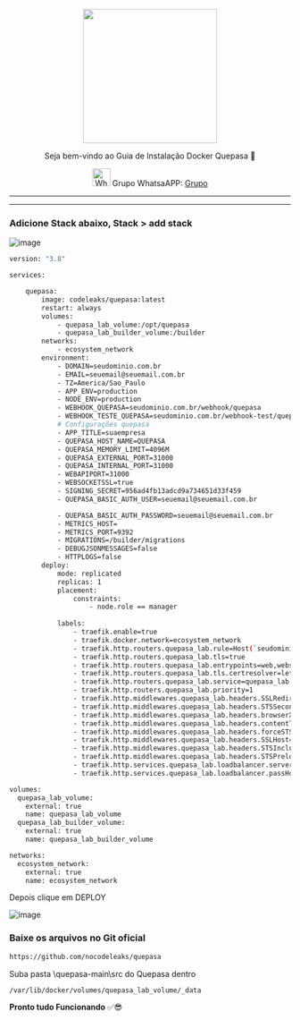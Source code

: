 <p align="center">
<img src="https://cwmkt.com.br/wp-content/uploads/2024/04/logo_github.png" width="240" />
<p align="center">Seja bem-vindo ao Guia de Instalação Docker Quepasa 🚀</p>
</p>
  
<p align="center">
<img src="https://whatsapp.com/favicon.ico" alt="WhatsAPP-logo" width="32" />
<span>Grupo WhatsaAPP: </span>
<a href="https://link.cwmkt.com.br/quepasa" target="_blank">Grupo</a>
</p>

<hr />
<hr />

### Adicione Stack abaixo, Stack > add stack

![image](https://github.com/cwmkt/dockerquepasa/assets/91642837/623a6dc6-c231-4105-9a02-3070d894adb8)

```bash
version: "3.8"

services:

    quepasa:
        image: codeleaks/quepasa:latest
        restart: always
        volumes:
            - quepasa_lab_volume:/opt/quepasa
            - quepasa_lab_builder_volume:/builder
        networks:
            - ecosystem_network
        environment:
            - DOMAIN=seudominio.com.br
            - EMAIL=seuemail@seuemail.com.br
            - TZ=America/Sao_Paulo
            - APP_ENV=production
            - NODE_ENV=production
            - WEBHOOK_QUEPASA=seudominio.com.br/webhook/quepasa
            - WEBHOOK_TESTE_QUEPASA=seudominio.com.br/webhook-test/quepasa
            # Configurações quepasa
            - APP_TITLE=suaempresa
            - QUEPASA_HOST_NAME=QUEPASA
            - QUEPASA_MEMORY_LIMIT=4096M
            - QUEPASA_EXTERNAL_PORT=31000
            - QUEPASA_INTERNAL_PORT=31000
            - WEBAPIPORT=31000
            - WEBSOCKETSSL=true
            - SIGNING_SECRET=956ad4fb13adcd9a734651d33f459
            - QUEPASA_BASIC_AUTH_USER=seuemail@seuemail.com.br

            - QUEPASA_BASIC_AUTH_PASSWORD=seuemail@seuemail.com.br
            - METRICS_HOST=
            - METRICS_PORT=9392
            - MIGRATIONS=/builder/migrations
            - DEBUGJSONMESSAGES=false
            - HTTPLOGS=false
        deploy:
            mode: replicated
            replicas: 1
            placement:
                constraints:
                    - node.role == manager
                    
            labels:
                - traefik.enable=true
                - traefik.docker.network=ecosystem_network
                - traefik.http.routers.quepasa_lab.rule=Host(`seudominio.com.br`)
                - traefik.http.routers.quepasa_lab.tls=true
                - traefik.http.routers.quepasa_lab.entrypoints=web,websecure
                - traefik.http.routers.quepasa_lab.tls.certresolver=letsencryptresolver
                - traefik.http.routers.quepasa_lab.service=quepasa_lab
                - traefik.http.routers.quepasa_lab.priority=1      
                - traefik.http.middlewares.quepasa_lab.headers.SSLRedirect=true
                - traefik.http.middlewares.quepasa_lab.headers.STSSeconds=315360000
                - traefik.http.middlewares.quepasa_lab.headers.browserXSSFilter=true
                - traefik.http.middlewares.quepasa_lab.headers.contentTypeNosniff=true
                - traefik.http.middlewares.quepasa_lab.headers.forceSTSHeader=true
                - traefik.http.middlewares.quepasa_lab.headers.SSLHost=${QUEPASA_HOST}
                - traefik.http.middlewares.quepasa_lab.headers.STSIncludeSubdomains=true
                - traefik.http.middlewares.quepasa_lab.headers.STSPreload=true
                - traefik.http.services.quepasa_lab.loadbalancer.server.port=31000
                - traefik.http.services.quepasa_lab.loadbalancer.passHostHeader=true              

volumes:
  quepasa_lab_volume:
    external: true
    name: quepasa_lab_volume
  quepasa_lab_builder_volume:
    external: true
    name: quepasa_lab_builder_volume

networks:
  ecosystem_network:
    external: true
    name: ecosystem_network        
```

Depois clique em DEPLOY

![image](https://github.com/cwmkt/dockerquepasa/assets/91642837/bdc62781-993a-4d31-b8cd-5cd6466900f5)


### Baixe os arquivos no Git oficial 

```bash
https://github.com/nocodeleaks/quepasa
```
Suba pasta \quepasa-main\src do Quepasa dentro

```bash
/var/lib/docker/volumes/quepasa_lab_volume/_data
```

**Pronto tudo Funcionando** ✅😎
